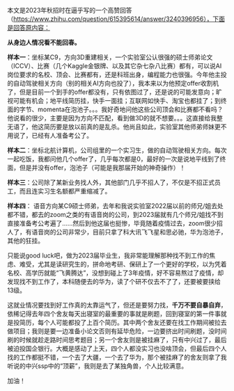 本文是2023年秋招时在逼乎写的一个高赞回答（https://www.zhihu.com/question/615395614/answer/3240396956），下面是回答原内容：

**从身边人情况看不能回春。**

**样本一**：坐标某C9，方向3D重建相关，一个实验室公认很强的硕士师弟论文（ICCV）、比赛（几个Kaggle金银牌、以及其它杂七杂八比赛）都有，可以说AI岗位要求的名校、顶会、比赛都有，还是科班出身，编程能力也很强。今年他主投的自动驾驶相关方向（别的相关AI方向也投了），我本来以为他预定offer收割机了，但是目前一个到手的offer都没有，只有依图过了，还是说的可能发意向；旷视可能有机会；地平线简历挂，快手一面挂；互联网如快手、淘宝也都挂了；到终面的字节、momenta在泡池子。。。我好奇地问他这些公司顶会和比赛都不看吗？他说看的很少，主要是因为方向不匹配，看到做3D的就不想要。。。这直接给我整无语了，他这简历要是放以前真的是乱杀。他尚且如此，实验室其他师弟师妹更不用说了，已经有人准备考公了。

**样本二**：坐标北航计算机，公司组里的一个实习生，做的自动驾驶相关方向。每次一起吃饭，我都问他几个offer了，几乎每次都是0，最好的一次是说地平线到了终面，但是并没有offer，泡池子（可能是我那届开始的神奇操作）！

**样本三**：公司除了某新业务找人外，其他部门几乎不招人了，不仅是不招正式员工，而且连实习生名额都严重缩减了。

**样本四**： 语音方向某C9硕士师弟，去年和我说实验室2022届以前的师兄/姐去处都不错，都去的zoom之类的有语音岗的公司，到2023届就有几个师兄/姐找不到直接准备考公考遍了……然后到他这届也挺惨，毕竟随着疫情过去，zoom很少招人了，有语音岗的公司非常少，目前只拿了科大讯飞飞星和思必驰，华为泡池子，其他的狂挂。

只能说good luck吧，做为2023届毕业生，我非常能理解那种找不到工作的焦虑、难受，尤其是读研究生的，拼命地考研、保研上了一个更好的学校，以为凭着名校、高学历就能“飞黄腾达”，没想到碰上了3年疫情，好不容易熬过了疫情，却发现找不到工作了，本科随便去的华为，读了个研不仅去不了了，还要被要挟给13级。

这就业情况要找到好工作真的太靠运气了，但还是要努力找，**千万不要自暴自弃**，依稀记得去年四个舍友每天出寝室的最重要的事就是刷题，回到寝室的第一件事就是投简历，每个人可能都投了上百个简历。其中两个舍友还要在找工作期间被拉去做项目；我则是要一边准备小论文否则有延毕危险，一边要挤出时间刷题，没时间刷的时候就趁走路时间思考题目；另一个舍友则是被挂麻了，只有中兴过了，最后被迫投国企银行。大概是感动了上天，四个人都没实习也没啥顶会，但最后四个人找的工作都挺不错，一个去了大疆，一个去了华为，那个被挂麻了的舍友则拿了我听说的中兴ssp中的“顶薪”，我则是去了某独角兽，个人比较满意。

加油！